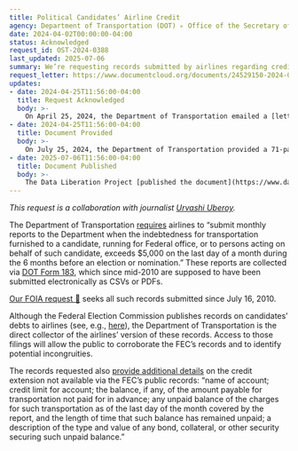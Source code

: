 ```yaml
---
title: Political Candidates’ Airline Credit
agency: Department of Transportation (DOT) ▹ Office of the Secretary of Transportation (OST) ▹ Bureau of Transportation Statistics (BTS)
date: 2024-04-02T00:00:00-04:00
status: Acknowledged
request_id: OST-2024-0388
last_updated: 2025-07-06
summary: We’re requesting records submitted by airlines regarding credit they've extended to political candidates for federal office.
request_letter: https://www.documentcloud.org/documents/24529150-2024-04-02-political-candidate-airline-credit-foia-request-uberoysinger-vine
updates:
- date: 2024-04-25T11:56:00-04:00
  title: Request Acknowledged
  body: >-
    On April 25, 2024, the Department of Transportation emailed a [letter 📄](https://www.documentcloud.org/documents/24608725-2024-04-25-ost-acknowledgement-template) acknowledging this request and assigning it tracking number OST-2024-0388.
- date: 2024-04-25T11:56:00-04:00
  title: Document Provided
  body: >-
    On July 25, 2024, the Department of Transportation provided a 71-page PDF collating forms from various airlines. The DLP later confirmed with the agency that this was all the documentation it had available.
- date: 2025-07-06T11:56:00-04:00
  title: Document Published
  body: >-
    The Data Liberation Project [published the document](https://www.data-liberation-project.org/datasets/dot-political-candidate-airline-credit) received from the Department of Transportation.
---
```


*This request is a collaboration with journalist [Urvashi Uberoy](https://www.nytimes.com/by/urvashi-uberoy).*

The Department of Transportation [requires](https://www.reginfo.gov/public/do/PRAViewDocument?ref_nbr=202106-2138-003) airlines to “submit monthly reports to the Department when the indebtedness for transportation furnished to a candidate, running for Federal office, or to persons acting on behalf of such candidate, exceeds $5,000 on the last day of a month during the 6 months before an election or nomination.” These reports are collected via [DOT Form 183](https://esubmit.rita.dot.gov/QaA/Form183.pdf), which since mid-2010 are supposed to have been submitted electronically as CSVs or PDFs.

[Our FOIA request 📄](https://www.documentcloud.org/documents/24529150-2024-04-02-political-candidate-airline-credit-foia-request-uberoysinger-vine) seeks all such records submitted since July 16, 2010.

Although the Federal Election Commission publishes records on candidates’ debts to airlines (see, e.g., [here](https://www.fec.gov/data/debts/?creditor_debtor_name=united+airlines)), the Department of Transportation is the direct collector of the airlines’ version of these records. Access to those filings will allow the public to corroborate the FEC’s records and to identify potential incongruities.

The records requested also [provide additional details](https://www.ecfr.gov/current/title-14/chapter-II/subchapter-D/part-374a#p-374a.6\(b\)\(2\)) on the credit extension not available via the FEC’s public records: “name of account; credit limit for account; the balance, if any, of the amount payable for transportation not paid for in advance; any unpaid balance of the charges for such transportation as of the last day of the month covered by the report, and the length of time that such balance has remained unpaid; a description of the type and value of any bond, collateral, or other security securing such unpaid balance.”
